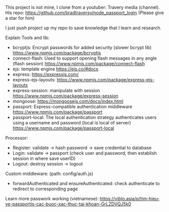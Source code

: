 This project is not mine, I clone from a youtuber: Travery media (channel).
His repo: https://github.com/bradtraversy/node_passport_login (Please give a star for him)

I just push project up my repo to save knowledge that I learn and research.

Explain Tools and lib:

-   bcryptjs: Encrypt passwords for added security (slower bcrypt lib)
    https://www.npmjs.com/package/bcryptjs
-   connect-flash: Used to support opening flash messages in any angle (flash session)
    https://www.npmjs.com/package/connect-flash
-   ejs: template engine
    https://ejs.co/#docs
-   express:
    https://expressjs.com/
-   express-ejs-layouts:
    https://www.npmjs.com/package/express-ejs-layouts
-   express-session: manipulate with session
    https://www.npmjs.com/package/express-session
-   mongoose:
    https://mongoosejs.com/docs/index.html
-   passport: Express-compatible authentication middleware
    https://www.npmjs.com/package/passport
-   passport-local: The local authentication strategy authenticates users using a username and password (local is local of server)
    https://www.npmjs.com/package/passport-local

Processor:

-   Register: validate -> hash password -> save credential to database
-   Login: validate -> passport (check user and password, then establish session in where save userID)
-   Logout: destroy session -> logout

Custom middleware: (path: config/auth.js)

-   forwardAuthenticated and ensureAuthenticated: check authenticate to redirect to corresponding page

Learn more passwork working (vietnamese): https://viblo.asia/p/tim-hieu-ve-passportjs-cac-buoc-xac-thuc-tai-khoan-GrLZDVQJ5k0
